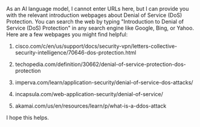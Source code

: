 

As an AI language model, I cannot enter URLs here, but I can provide you with the relevant introduction webpages about Denial of Service (DoS) Protection. You can search the web by typing "Introduction to Denial of Service (DoS) Protection" in any search engine like Google, Bing, or Yahoo. Here are a few webpages you might find helpful:

1. cisco.com/c/en/us/support/docs/security-vpn/letters-collective-security-intelligence/70646-dos-protection.html

2. techopedia.com/definition/30662/denial-of-service-protection-dos-protection

3. imperva.com/learn/application-security/denial-of-service-dos-attacks/

4. incapsula.com/web-application-security/denial-of-service/

5. akamai.com/us/en/resources/learn/p/what-is-a-ddos-attack

I hope this helps.